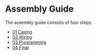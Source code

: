 Assembly Guide
==============

The assembly guide consists of four steps:

- [01 Casing][1]
- [02 Wiring][2]
- [03 Programming][3]
- [04 Final][4]

[1]: https://github.com/PieterVanBoheemen/RWXBioFuge/new/master/Docs/Assembly/01-Casing.md
[2]: https://github.com/PieterVanBoheemen/RWXBioFuge/new/master/Docs/Assembly/02-Wiring.md
[3]: https://github.com/PieterVanBoheemen/RWXBioFuge/new/master/Docs/Assembly/03-Programming.md
[4]: https://github.com/PieterVanBoheemen/RWXBioFuge/new/master/Docs/Assembly/04-Final.md
